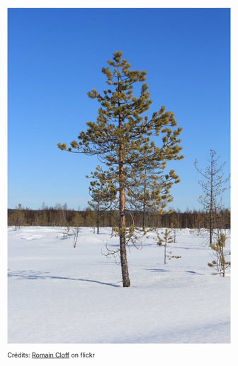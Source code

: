 ![Raphaël](/images/2022-04-06.jpg)

Crédits: [Romain Cloff](https://www.flickr.com/people/romaincloff/) on flickr